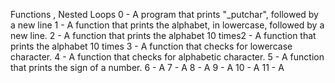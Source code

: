 Functions , Nested Loops
0 - A program that prints "\_putchar", followed by a new line
1 - A function that prints the alphabet, in lowercase, followed by a new line.
2 - A function that prints the alphabet 10 times2 - A function that prints the
	alphabet 10 times
3 - A function that checks for lowercase character.
4 - A function that checks for alphabetic character. 
5 - A function that prints the sign of a number.
6 - A 
7 - A
8 - A
9 - A 
10 - A
11 - A 





